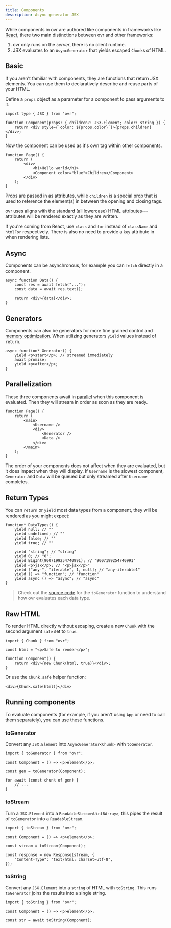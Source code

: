```yaml
---
title: Components
description: Async generator JSX
---
```


While components in ovr are authored like components in frameworks like [React](https://react.dev/), there two main distinctions between ovr and other frameworks:

1. ovr only runs on the _server_, there is no client runtime.
2. JSX evaluates to an `AsyncGenerator` that yields escaped `Chunk`s of HTML.

## Basic

If you aren't familiar with components, they are functions that return JSX elements. You can use them to declaratively describe and reuse parts of your HTML.

Define a `props` object as a parameter for a component to pass arguments to it.

```tsx
import type { JSX } from "ovr";

function Component(props: { children?: JSX.Element; color: string }) {
	return <div style={`color: ${props.color}`}>{props.children}</div>;
}
```

Now the component can be used as it's own tag within other components.

```tsx
function Page() {
	return (
		<div>
			<h1>Hello world</h1>
			<Component color="blue">Children</Component>
		</div>
	);
}
```

Props are passed in as attributes, while `children` is a special prop that is used to reference the element(s) in between the opening and closing tags.

ovr uses aligns with the standard (all lowercase) HTML attributes---attributes will be rendered exactly as they are written.

If you're coming from React, use `class` and `for` instead of `className` and `htmlFor` respectively. There is also no need to provide a `key` attribute in when rendering lists.

## Async

Components can be asynchronous, for example you can `fetch` directly in a component.

```tsx
async function Data() {
	const res = await fetch("...");
	const data = await res.text();

	return <div>{data}</div>;
}
```

## Generators

Components can also be generators for more fine grained control and [memory optimization](/demo/memory). When utilizing generators `yield` values instead of `return`.

```tsx
async function* Generator() {
	yield <p>start</p>; // streamed immediately
	await promise;
	yield <p>after</p>;
}
```

## Parallelization

These three components await in [parallel](/demo/parallel) when this component is evaluated. Then they will stream in order as soon as they are ready.

```tsx
function Page() {
	return (
		<main>
			<Username />
			<div>
				<Generator />
				<Data />
			</div>
		</main>
	);
}
```

The order of your components does not affect when they are evaluated, but it does impact when they will display. If `Username` is the slowest component, `Generator` and `Data` will be queued but only streamed after `Username` completes.

## Return Types

You can `return` or `yield` most data types from a component, they will be rendered as you might expect:

```tsx
function* DataTypes() {
	yield null; // ""
	yield undefined; // ""
	yield false; // ""
	yield true; // ""

	yield "string"; // "string"
	yield 0; // "0";
	yield BigInt(9007199254740991); // "9007199254740991"
	yield <p>jsx</p>; // "<p>jsx</p>"
	yield ["any-", "iterable", 1, null]; // "any-iterable1"
	yield () => "function"; // "function"
	yield async () => "async"; // "async"
}
```

> Check out the [source code](https://github.com/rossrobino/ovr/blob/main/packages/ovr/src/jsx/index.ts) for the `toGenerator` function to understand how ovr evaluates each data type.

## Raw HTML

To render HTML directly without escaping, create a new `Chunk` with the second argument `safe` set to `true`.

```tsx
import { Chunk } from "ovr";

const html = "<p>Safe to render</p>";

function Component() {
	return <div>{new Chunk(html, true)}</div>;
}
```

Or use the `Chunk.safe` helper function:

```tsx
<div>{Chunk.safe(html)}</div>
```

## Running components

To evaluate components (for example, if you aren't using `App` or need to call them separately), you can use these functions.

### toGenerator

Convert any `JSX.Element` into `AsyncGenerator<Chunk>` with `toGenerator`.

```tsx
import { toGenerator } from "ovr";

const Component = () => <p>element</p>;

const gen = toGenerator(Component);

for await (const chunk of gen) {
	// ...
}
```

### toStream

Turn a `JSX.Element` into a `ReadableStream<Uint8Array>`, this pipes the result of `toGenerator` into a `ReadableStream`.

```tsx
import { toStream } from "ovr";

const Component = () => <p>element</p>;

const stream = toStream(Component);

const response = new Response(stream, {
	"Content-Type": "text/html; charset=utf-8",
});
```

### toString

Convert any `JSX.Element` into a `string` of HTML with `toString`. This runs `toGenerator` joins the results into a single string.

```tsx
import { toString } from "ovr";

const Component = () => <p>element</p>;

const str = await toString(Component);
```
